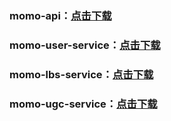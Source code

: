 ### momo-api：[点击下载](http://t.ti-node.com/static/momo/momo-api.tar.gz)
### momo-user-service：[点击下载](http://t.ti-node.com/static/momo/momo-user-service.tar.gz)
### momo-lbs-service：[点击下载](http://t.ti-node.com/static/momo/momo-lbs-service.tar.gz)
### momo-ugc-service：[点击下载](http://t.ti-node.com/static/momo/momo-ugc-service.tar.gz)
